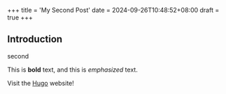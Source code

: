 +++
title = 'My Second Post'
date = 2024-09-26T10:48:52+08:00
draft = true
+++

## Introduction
second

This is **bold** text, and this is *emphasized* text.

Visit the [Hugo](https://gohugo.io) website!
